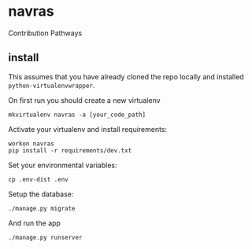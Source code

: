 # navras

Contribution Pathways

## install

This assumes that you have already cloned the repo locally and installed `python-virtualenvwrapper`.

On first run you should create a new virtualenv

`mkvirtualenv navras -a [your_code_path]`

Activate your virtualenv and install requirements:

```
workon navras
pip install -r requirements/dev.txt
```

Set your environmental variables:

`cp .env-dist .env`

Setup the database:

`./manage.py migrate`

And run the app

`./manage.py runserver`
